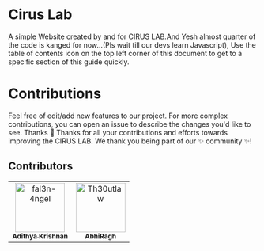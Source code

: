 # Cirus Lab
  A simple Website created by and for CIRUS LAB.And Yesh almost quarter of the code is kanged for now...(Pls wait till our devs learn Javascript), Use the table of contents icon on the top left corner of this document to get to a specific section of this guide quickly.

# Contributions

Feel free of edit/add new features to our project. For more complex contributions, you can open an issue to describe the changes you'd like to see. Thanks 💜 Thanks for all your contributions and efforts towards improving the CIRUS LAB. We thank you being part of our ✨ community ✨!

## Contributors
<table>
<tr>
    <td align="center">
        <a href="https://github.com/fal3n-4ngel">
            <img src="https://avatars.githubusercontent.com/u/79042374?v=4" width="100;" alt="fal3n-4ngel"/>
            <br />
            <sub><b>Adithya Krishnan</b></sub>
        </a>
    </td>
    <td align="center">
        <a href="https://github.com/Th30utlaw">
            <img src="https://avatars.githubusercontent.com/u/76699273?v=4" width="100;" alt="Th30utlaw"/>
            <br />
            <sub><b>AbhiRagh</b></sub>
        </a>
    </td></tr>
</table>
<!-- readme: contributors -end -->
